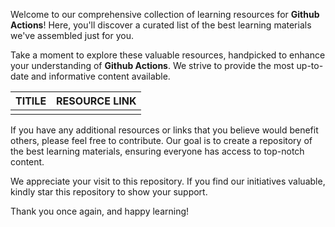 Welcome to our comprehensive collection of learning resources for **Github Actions**! Here, you'll discover a curated list of the best learning materials we've assembled just for you.

Take a moment to explore these valuable resources, handpicked to enhance your understanding of **Github Actions**. We strive to provide the most up-to-date and informative content available.

| TITILE  | RESOURCE LINK |
| ------------- | -------------  |
|    |    | t/

If you have any additional resources or links that you believe would benefit others, please feel free to contribute. Our goal is to create a repository of the best learning materials, ensuring everyone has access to top-notch content.

We appreciate your visit to this repository. If you find our initiatives valuable, kindly star this repository to show your support.

Thank you once again, and happy learning!